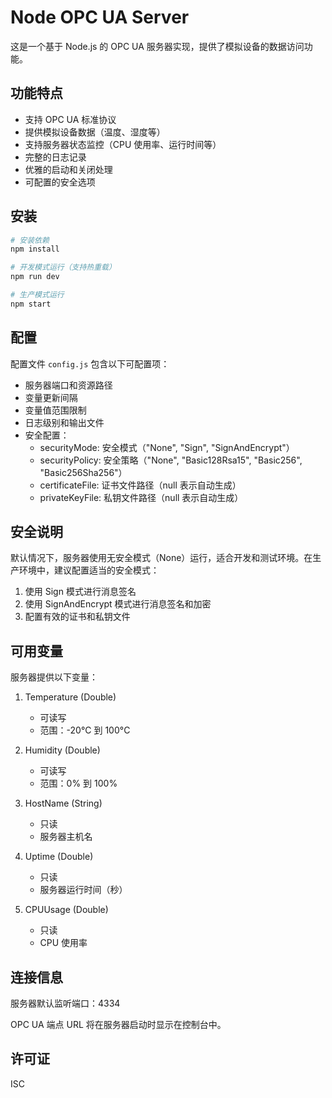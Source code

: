 # Node OPC UA Server

这是一个基于 Node.js 的 OPC UA 服务器实现，提供了模拟设备的数据访问功能。

## 功能特点

- 支持 OPC UA 标准协议
- 提供模拟设备数据（温度、湿度等）
- 支持服务器状态监控（CPU 使用率、运行时间等）
- 完整的日志记录
- 优雅的启动和关闭处理
- 可配置的安全选项

## 安装

```bash
# 安装依赖
npm install

# 开发模式运行（支持热重载）
npm run dev

# 生产模式运行
npm start
```

## 配置

配置文件 `config.js` 包含以下可配置项：

- 服务器端口和资源路径
- 变量更新间隔
- 变量值范围限制
- 日志级别和输出文件
- 安全配置：
  - securityMode: 安全模式（"None", "Sign", "SignAndEncrypt"）
  - securityPolicy: 安全策略（"None", "Basic128Rsa15", "Basic256", "Basic256Sha256"）
  - certificateFile: 证书文件路径（null 表示自动生成）
  - privateKeyFile: 私钥文件路径（null 表示自动生成）

## 安全说明

默认情况下，服务器使用无安全模式（None）运行，适合开发和测试环境。在生产环境中，建议配置适当的安全模式：

1. 使用 Sign 模式进行消息签名
2. 使用 SignAndEncrypt 模式进行消息签名和加密
3. 配置有效的证书和私钥文件

## 可用变量

服务器提供以下变量：

1. Temperature (Double)
   - 可读写
   - 范围：-20°C 到 100°C

2. Humidity (Double)
   - 可读写
   - 范围：0% 到 100%

3. HostName (String)
   - 只读
   - 服务器主机名

4. Uptime (Double)
   - 只读
   - 服务器运行时间（秒）

5. CPUUsage (Double)
   - 只读
   - CPU 使用率

## 连接信息

服务器默认监听端口：4334

OPC UA 端点 URL 将在服务器启动时显示在控制台中。

## 许可证

ISC 